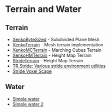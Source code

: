 # Terrain and Water

## Terrain
- [XenkoByteSized](https://github.com/profan/XenkoByteSized) - Subdivided Plane Mesh
- [XenkoTerrain](https://github.com/TomGroner/XenkoTerrain) - Mesh terrain implementation
- [XenkoMCTerrain](https://github.com/SilentCLD/XenkoMCTerrain) - Marching Cubes Terrain
- [XenkoHMTerrain](https://github.com/SilentCLD/XenkoHMTerrain) - Height Map Terrain
- [StrideTerrain](https://github.com/johang88/StrideTerrain) - Height Map Terrain
- [TR.Stride: Various stride environment utilities](https://github.com/johang88/TR.Stride)
- [Stride Voxel Scape](https://github.com/Jarb2104/StrideVoxelScape_v0.1)

## Water
- [Simple water](https://github.com/TomGroner/XenkoFlowingWater)
- [Simple water 2](https://github.com/johang88/StrideSimpleWater)


